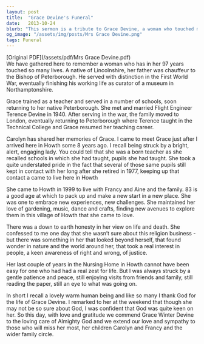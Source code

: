 ```yaml
---
layout: post
title:  "Grace Devine's Funeral"
date:   2013-10-24
blurb: "This sermon is a tribute to Grace Devine, a woman who touched many lives in her 97 years. She was a teacher, a mother, and a woman of strong character. Despite her doubts about religion, she had a keen sense of right and wrong and a love for life."
og_image: "/assets/img/posts/Mrs Grace Devine.png"
tags: Funeral
---
```

[Original PDF](/assets/pdf/Mrs Grace Devine.pdf)    
We have gathered here to remember a woman who has in her 97 years touched so many lives. A native of Lincolnshire, her father was chauffeur to the Bishop of Peterborough. He served with distinction in the First World War, eventually finishing his working life as curator of a museum in Northamptonshire.

Grace trained as a teacher and served in a number of schools, soon returning to her native Peterborough. She met and married Flight Engineer Terence Devine in 1940. After serving in the war, the family moved to London, eventually returning to Peterborough where Terence taught in the Technical College and Grace resumed her teaching career.

Carolyn has shared her memories of Grace. I came to meet Grace just after I arrived here in Howth some 8 years ago. I recall being struck by a bright, alert, engaging lady. You could tell that she was a born teacher as she recalled schools in which she had taught, pupils she had taught. She took a quite understated pride in the fact that several of those same pupils still kept in contact with her long after she retired in 1977, keeping up that contact a came to live here in Howth

She came to Howth in 1999 to live with Francy and Aine and the family. 83 is a good age at which to pack up and make a new start in a new place. She was one to embrace new experiences, new challenges. She maintained her love of gardening, music, dance and crafts, finding new avenues to explore them in this village of Howth that she came to love.

There was a down to earth honesty in her view on life and death. She confessed to me one day that she wasn’t sure about this religion business - but there was something in her that looked beyond herself, that found wonder in nature and the world around her, that took a real interest in people, a keen awareness of right and wrong, of justice.

Her last couple of years in the Nursing Home in Howth cannot have been easy for one who had had a real zest for life. But I was always struck by a gentle patience and peace, still enjoying visits from friends and family, still reading the paper, still an eye to what was going on.

In short I recall a lovely warm human being and like so many I thank God for the life of Grace Devine. I remarked to her at the weekend that though she may not be so sure about God, I was confident that God was quite keen on her. So this day, with love and gratitude we commend Grace Winter Devine to the loving care of Almighty God and we extend our love and sympathy to those who will miss her most, her children Carolyn and Francy and the wider family circle.
